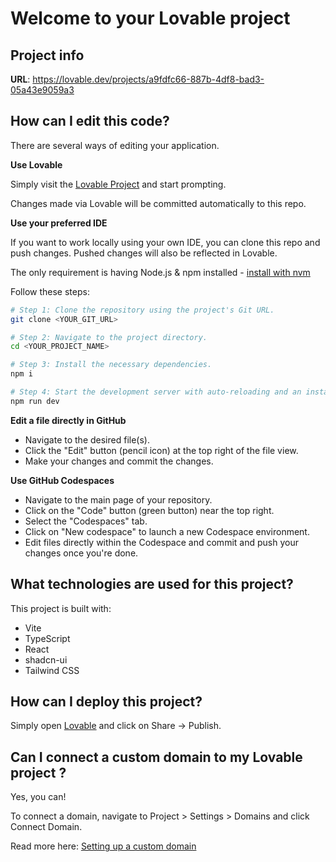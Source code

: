 # Welcome to your Lovable project

## Project info

**URL**: https://lovable.dev/projects/a9fdfc66-887b-4df8-bad3-05a43e9059a3

## How can I edit this code?

There are several ways of editing your application.

**Use Lovable**

Simply visit the [Lovable Project](https://lovable.dev/projects/a9fdfc66-887b-4df8-bad3-05a43e9059a3) and start prompting.

Changes made via Lovable will be committed automatically to this repo.

**Use your preferred IDE**

If you want to work locally using your own IDE, you can clone this repo and push changes. Pushed changes will also be reflected in Lovable.

The only requirement is having Node.js & npm installed - [install with nvm](https://github.com/nvm-sh/nvm#installing-and-updating)

Follow these steps:

```sh
# Step 1: Clone the repository using the project's Git URL.
git clone <YOUR_GIT_URL>

# Step 2: Navigate to the project directory.
cd <YOUR_PROJECT_NAME>

# Step 3: Install the necessary dependencies.
npm i

# Step 4: Start the development server with auto-reloading and an instant preview.
npm run dev
```

**Edit a file directly in GitHub**

- Navigate to the desired file(s).
- Click the "Edit" button (pencil icon) at the top right of the file view.
- Make your changes and commit the changes.

**Use GitHub Codespaces**

- Navigate to the main page of your repository.
- Click on the "Code" button (green button) near the top right.
- Select the "Codespaces" tab.
- Click on "New codespace" to launch a new Codespace environment.
- Edit files directly within the Codespace and commit and push your changes once you're done.

## What technologies are used for this project?

This project is built with:

- Vite 
- TypeScript
- React
- shadcn-ui
- Tailwind CSS

## How can I deploy this project?

Simply open [Lovable](https://lovable.dev/projects/a9fdfc66-887b-4df8-bad3-05a43e9059a3) and click on Share -> Publish.

##  Can I connect a custom domain to my Lovable project ?

Yes, you can!

To connect a domain, navigate to Project > Settings > Domains and click Connect Domain.

Read more here: [Setting up a custom domain](https://docs.lovable.dev/tips-tricks/custom-domain#step-by-step-guide)
